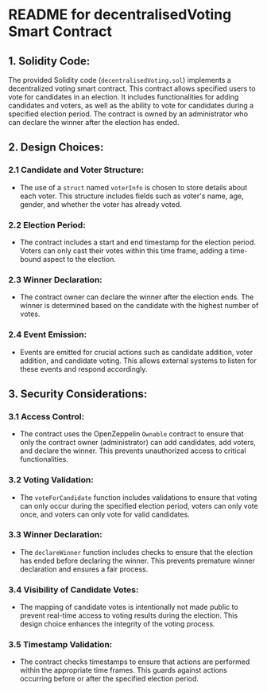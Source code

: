 # README for decentralisedVoting Smart Contract

## 1. Solidity Code:

The provided Solidity code (`decentralisedVoting.sol`) implements a decentralized voting smart contract. This contract allows specified users to vote for candidates in an election. It includes functionalities for adding candidates and voters, as well as the ability to vote for candidates during a specified election period. The contract is owned by an administrator who can declare the winner after the election has ended.

## 2. Design Choices:

### 2.1 Candidate and Voter Structure:

- The use of a `struct` named `voterInfo` is chosen to store details about each voter. This structure includes fields such as voter's name, age, gender, and whether the voter has already voted.

### 2.2 Election Period:

- The contract includes a start and end timestamp for the election period. Voters can only cast their votes within this time frame, adding a time-bound aspect to the election.

### 2.3 Winner Declaration:

- The contract owner can declare the winner after the election ends. The winner is determined based on the candidate with the highest number of votes.

### 2.4 Event Emission:

- Events are emitted for crucial actions such as candidate addition, voter addition, and candidate voting. This allows external systems to listen for these events and respond accordingly.

## 3. Security Considerations:

### 3.1 Access Control:

- The contract uses the OpenZeppelin `Ownable` contract to ensure that only the contract owner (administrator) can add candidates, add voters, and declare the winner. This prevents unauthorized access to critical functionalities.

### 3.2 Voting Validation:

- The `voteForCandidate` function includes validations to ensure that voting can only occur during the specified election period, voters can only vote once, and voters can only vote for valid candidates.

### 3.3 Winner Declaration:

- The `declareWinner` function includes checks to ensure that the election has ended before declaring the winner. This prevents premature winner declaration and ensures a fair process.

### 3.4 Visibility of Candidate Votes:

- The mapping of candidate votes is intentionally not made public to prevent real-time access to voting results during the election. This design choice enhances the integrity of the voting process.

### 3.5 Timestamp Validation:

- The contract checks timestamps to ensure that actions are performed within the appropriate time frames. This guards against actions occurring before or after the specified election period.
